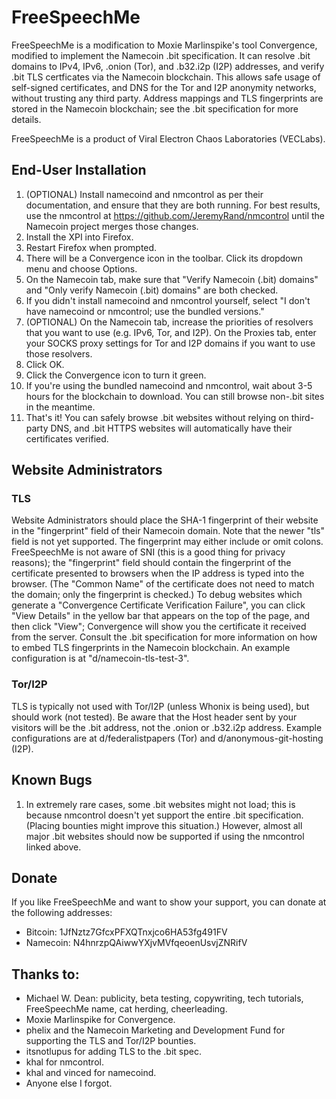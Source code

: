 # FreeSpeechMe

FreeSpeechMe is a modification to Moxie Marlinspike's tool Convergence, modified to implement the Namecoin .bit specification.  It can resolve .bit domains to IPv4, IPv6, .onion (Tor), and .b32.i2p (I2P) addresses, and verify .bit TLS certficates via the Namecoin blockchain.  This allows safe usage of self-signed certificates, and DNS for the Tor and I2P anonymity networks, without trusting any third party.  Address mappings and TLS fingerprints are stored in the Namecoin blockchain; see the .bit specification for more details.

FreeSpeechMe is a product of Viral Electron Chaos Laboratories (VECLabs).

## End-User Installation

1. (OPTIONAL) Install namecoind and nmcontrol as per their documentation, and ensure that they are both running.  For best results, use the nmcontrol at https://github.com/JeremyRand/nmcontrol until the Namecoin project merges those changes.
2. Install the XPI into Firefox.
3. Restart Firefox when prompted.
4. There will be a Convergence icon in the toolbar.  Click its dropdown menu and choose Options.
5. On the Namecoin tab, make sure that "Verify Namecoin (.bit) domains" and "Only verify Namecoin (.bit) domains" are both checked.
6. If you didn't install namecoind and nmcontrol yourself, select "I don't have namecoind or nmcontrol; use the bundled versions."
7. (OPTIONAL) On the Namecoin tab, increase the priorities of resolvers that you want to use (e.g. IPv6, Tor, and I2P).  On the Proxies tab, enter your SOCKS proxy settings for Tor and I2P domains if you want to use those resolvers.
8. Click OK.
9. Click the Convergence icon to turn it green.
10. If you're using the bundled namecoind and nmcontrol, wait about 3-5 hours for the blockchain to download.  You can still browse non-.bit sites in the meantime.
11. That's it!  You can safely browse .bit websites without relying on third-party DNS, and .bit HTTPS websites will automatically have their certificates verified.

## Website Administrators

### TLS

Website Administrators should place the SHA-1 fingerprint of their website in the "fingerprint" field of their Namecoin domain.  Note that the newer "tls" field is not yet supported.  The fingerprint may either include or omit colons.  FreeSpeechMe is not aware of SNI (this is a good thing for privacy reasons); the "fingerprint" field should contain the fingerprint of the certificate presented to browsers when the IP address is typed into the browser.  (The "Common Name" of the certificate does not need to match the domain; only the fingerprint is checked.)  To debug websites which generate a "Convergence Certificate Verification Failure", you can click "View Details" in the yellow bar that appears on the top of the page, and then click "View"; Convergence will show you the certificate it received from the server.  Consult the .bit specification for more information on how to embed TLS fingerprints in the Namecoin blockchain.  An example configuration is at "d/namecoin-tls-test-3".

### Tor/I2P

TLS is typically not used with Tor/I2P (unless Whonix is being used), but should work (not tested).  Be aware that the Host header sent by your visitors will be the .bit address, not the .onion or .b32.i2p address.  Example configurations are at d/federalistpapers (Tor) and d/anonymous-git-hosting (I2P).

## Known Bugs

1. In extremely rare cases, some .bit websites might not load; this is because nmcontrol doesn't yet support the entire .bit specification.  (Placing bounties might improve this situation.)  However, almost all major .bit websites should now be supported if using the nmcontrol linked above.

## Donate

If you like FreeSpeechMe and want to show your support, you can donate at the following addresses:

* Bitcoin: 1JfNztz7GfcxPFXQTnxjco6HA53fg491FV
* Namecoin: N4hnrzpQAiwwYXjvMVfqeoenUsvjZNRifV

## Thanks to:

* Michael W. Dean: publicity, beta testing, copywriting, tech tutorials, FreeSpeechMe name, cat herding, cheerleading.
* Moxie Marlinspike for Convergence.
* phelix and the Namecoin Marketing and Development Fund for supporting the TLS and Tor/I2P bounties.
* itsnotlupus for adding TLS to the .bit spec.
* khal for nmcontrol.
* khal and vinced for namecoind.
* Anyone else I forgot.
